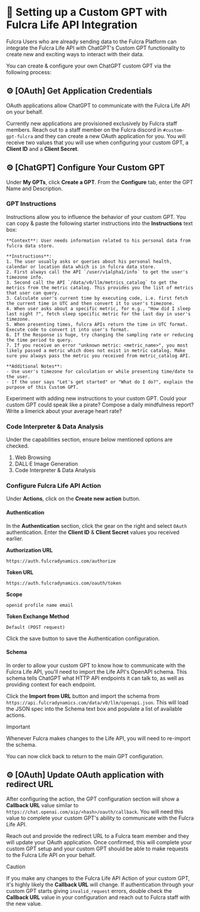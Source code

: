 # 🤖 Setting up a Custom GPT with Fulcra Life API Integration

Fulcra Users who are already sending data to the Fulcra Platform can integrate the Fulcra Life API with ChatGPT's Custom GPT functionality to create new and exciting ways to interact with their data.

You can create & configure your own ChatGPT custom GPT via the following process:

## ⚙️ [OAuth] Get Application Credentials

OAuth applications allow ChatGPT to communicate with the Fulcra Life API on your behalf.

Currently new applications are provisioned exclusively by Fulcra staff members. Reach out to a staff member on the Fulcra discord in `#custom-gpt-fulcra` and they can create a new OAuth application for you. You will receive two values that you will use when configuring your custom GPT, a **Client ID** and a **Client Secret**.

## ⚙️ [ChatGPT] Configure Your Custom GPT

Under **My GPTs**, click **Create a GPT**. From the **Configure** tab, enter the GPT Name and Description.

### GPT Instructions

Instructions allow you to influence the behavior of your custom GPT. You can copy & paste the following starter instructions into the **Instructions** text box:

```
**Context**: User needs information related to his personal data from fulcra data store.

**Instructions**:
1. The user usually asks or queries about his personal health, calendar or location data which is in fulcra data store.
2. First always call the API `/user/v1alpha1/info` to get the user's timezone info.
3. Second call the API `/data/v0/llm/metrics_catalog` to get the metrics from the metric catalog. This provides you the list of metrics that user can query.
3. Calculate user's current time by executing code, i.e. first fetch the current time in UTC and then convert it to user's timezone.
4. When user asks about a specific metric, for e.g., "How did I sleep last night ?", fetch sleep specific metric for the last day in user's timezone.
5. When presenting times, fulcra APIs return the time in UTC format. Execute code to convert it into user's format.
6. If the Response is huge, try changing the sampling rate or reducing the time period to query.
7. If you receive an error "unknown metric: <metric_name>", you most likely passed a metric which does not exist in metric catalog. Make sure you always pass the metric you received from metric_catalog API.

**Additional Notes**: 
- Use user's timezone for calculation or while presenting time/date to the user.
- If the user says "Let's get started" or "What do I do?", explain the purpose of this Custom GPT.
```

Experiment with adding new instructions to your custom GPT. Could your custom GPT could speak like a pirate? Compose a daily mindfulness report? Write a limerick about your average heart rate?

### Code Interpreter & Data Analysis
Under the capabilities section, ensure below mentioned options are checked.
1. Web Browsing
2. DALL·E Image Generation
3. Code Interpreter & Data Analysis

### Configure Fulcra Life API Action

Under **Actions**, click on the **Create new action** button.

#### Authentication

In the **Authentication** section, click the gear on the right and select `OAuth` authentication. Enter the **Client ID** & **Client Secret** values you received earlier.

**Authorization URL**
```
https://auth.fulcradynamics.com/authorize
```

**Token URL**
```
https://auth.fulcradynamics.com/oauth/token
```

**Scope**
```
openid profile name email
```

**Token Exchange Method**
```
Default (POST request)
```

Click the save button to save the Authentication configuration.

#### Schema

In order to allow your custom GPT to know how to communicate with the Fulcra Life API, you'll need to import the Life API's OpenAPI schema. This schema tells ChatGPT what HTTP API endpoints it can talk to, as well as providing context for each endpoint.

Click the **Import from URL** button and import the schema from `https://api.fulcradynamics.com/data/v0/llm/openapi.json`. This will load the JSON spec into the Schema text box and populate a list of available actions.

> [!IMPORTANT]
> Whenever Fulcra makes changes to the Life API, you will need to re-import the schema.

You can now click back to return to the main GPT configuration.

## ⚙️ [OAuth] Update OAuth application with redirect URL

After configuring the action, the GPT configuration section will show a **Callback URL** value similar to `https://chat.openai.com/aip/<hash>/oauth/callback`. You will need this value to complete your custom GPT's ability to communicate with the Fulcra Life API.

Reach out and provide the redirect URL to a Fulcra team member and they will update your OAuth application. Once confirmed, this will complete your custom GPT setup and your custom GPT should be able to make requests to the Fulcra Life API on your behalf.

> [!CAUTION]
> If you make any changes to the Fulcra Life API Action of your custom GPT, it's highly likely the **Callback URL** will change. If authentication through your custom GPT starts giving `invalid_request` errors, double check the **Callback URL** value in your configuration and reach out to Fulcra staff with the new value.
